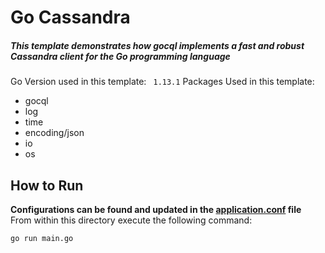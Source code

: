 # Go Cassandra
##### This template demonstrates how gocql implements a fast and robust Cassandra client for the Go programming language

Go Version used in this template: ` 1.13.1`
Packages Used in this template:
* gocql
* log
* time
* encoding/json
* io
* os

## How to Run 
**Configurations can be found and updated in the [application.conf](/application.json) file**  
 From within this directory execute the following command:
``` bash
go run main.go
```